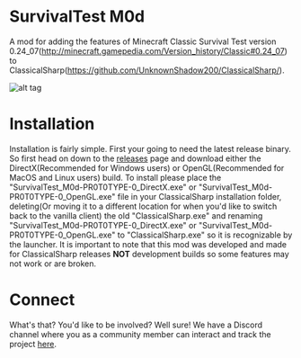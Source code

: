 # SurvivalTest M0d

A mod for adding the features of Minecraft Classic Survival Test version 0.24_07(http://minecraft.gamepedia.com/Version_history/Classic#0.24_07) to ClassicalSharp(https://github.com/UnknownShadow200/ClassicalSharp/).

![alt tag](http://videoerror.x10.mx/uploads/screenshot_14-01-2017-15-23-03.png)

# Installation

Installation is fairly simple. First your going to need the latest release binary. So first head on down to the [releases](https://github.com/videoerror/SurvivalTest-M0d/releases) page and download either the DirectX(Recommended for Windows users) or OpenGL(Recommended for MacOS and Linux users) build. To install please place the "SurvivalTest_M0d-PR0T0TYPE-0_DirectX.exe" or "SurvivalTest_M0d-PR0T0TYPE-0_OpenGL.exe" file in your ClassicalSharp installation folder, deleting(Or moving it to a different location for when you'd like to switch back to the vanilla client) the old "ClassicalSharp.exe" and renaming "SurvivalTest_M0d-PR0T0TYPE-0_DirectX.exe" or "SurvivalTest_M0d-PR0T0TYPE-0_OpenGL.exe" to "ClassicalSharp.exe" so it is recognizable by the launcher. It is important to note that this mod was developed and made for ClassicalSharp releases __NOT__ development builds so some features may not work or are broken.

# Connect

What's that? You'd like to be involved? Well sure! We have a Discord channel where you as a community member can interact and track the project [here](https://discord.gg/Ct82V8f).
